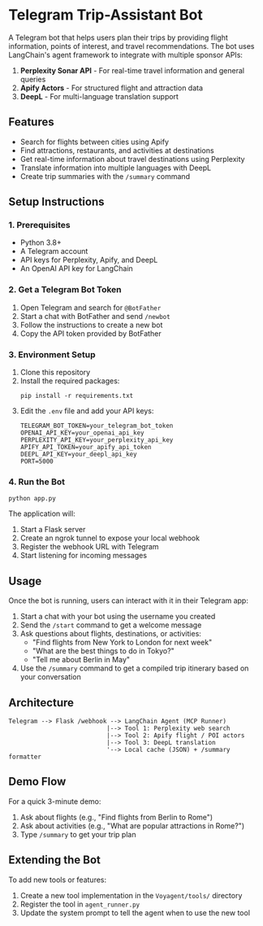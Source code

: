 # Telegram Trip-Assistant Bot

A Telegram bot that helps users plan their trips by providing flight information, points of interest, and travel recommendations. The bot uses LangChain's agent framework to integrate with multiple sponsor APIs:

1. **Perplexity Sonar API** - For real-time travel information and general queries
2. **Apify Actors** - For structured flight and attraction data
3. **DeepL** - For multi-language translation support

## Features

- Search for flights between cities using Apify
- Find attractions, restaurants, and activities at destinations
- Get real-time information about travel destinations using Perplexity
- Translate information into multiple languages with DeepL
- Create trip summaries with the `/summary` command

## Setup Instructions

### 1. Prerequisites

- Python 3.8+
- A Telegram account
- API keys for Perplexity, Apify, and DeepL
- An OpenAI API key for LangChain

### 2. Get a Telegram Bot Token

1. Open Telegram and search for `@BotFather`
2. Start a chat with BotFather and send `/newbot`
3. Follow the instructions to create a new bot
4. Copy the API token provided by BotFather

### 3. Environment Setup

1. Clone this repository
2. Install the required packages:
   ```
   pip install -r requirements.txt
   ```
3. Edit the `.env` file and add your API keys:
   ```
   TELEGRAM_BOT_TOKEN=your_telegram_bot_token
   OPENAI_API_KEY=your_openai_api_key
   PERPLEXITY_API_KEY=your_perplexity_api_key
   APIFY_API_TOKEN=your_apify_api_token
   DEEPL_API_KEY=your_deepl_api_key
   PORT=5000
   ```

### 4. Run the Bot

```
python app.py
```

The application will:
1. Start a Flask server
2. Create an ngrok tunnel to expose your local webhook
3. Register the webhook URL with Telegram
4. Start listening for incoming messages

## Usage

Once the bot is running, users can interact with it in their Telegram app:

1. Start a chat with your bot using the username you created
2. Send the `/start` command to get a welcome message
3. Ask questions about flights, destinations, or activities:
   - "Find flights from New York to London for next week"
   - "What are the best things to do in Tokyo?"
   - "Tell me about Berlin in May"
4. Use the `/summary` command to get a compiled trip itinerary based on your conversation

## Architecture

```
Telegram --> Flask /webhook --> LangChain Agent (MCP Runner) 
                           |--> Tool 1: Perplexity web search
                           |--> Tool 2: Apify flight / POI actors
                           |--> Tool 3: DeepL translation
                           '--> Local cache (JSON) + /summary formatter
```

## Demo Flow

For a quick 3-minute demo:
1. Ask about flights (e.g., "Find flights from Berlin to Rome")
2. Ask about activities (e.g., "What are popular attractions in Rome?")
3. Type `/summary` to get your trip plan

## Extending the Bot

To add new tools or features:
1. Create a new tool implementation in the `Voyagent/tools/` directory
2. Register the tool in `agent_runner.py`
3. Update the system prompt to tell the agent when to use the new tool